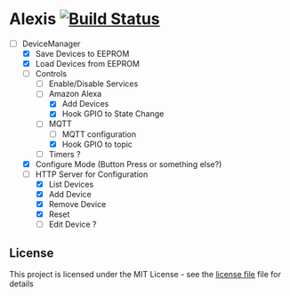 # Alexis [![Build Status](https://travis-ci.org/rpidanny/Alexis.svg?branch=develop)](https://travis-ci.org/rpidanny/Alexis)

- [ ] DeviceManager
  - [x] Save Devices to EEPROM
  - [x] Load Devices from EEPROM
  - [ ] Controls
    - [ ] Enable/Disable Services
    - [ ] Amazon Alexa
      - [x] Add Devices
      - [x] Hook GPIO to State Change
    - [ ] MQTT
      - [ ] MQTT configuration
      - [x] Hook GPIO to topic
    - [ ] Timers ?
  - [x] Configure Mode (Button Press or something else?)
  - [ ] HTTP Server for Configuration
    - [x] List Devices
    - [x] Add Device
    - [x] Remove Device
    - [x] Reset
    - [ ] Edit Device ?

## License

This project is licensed under the MIT License - see the [license file](LICENSE) file for details
